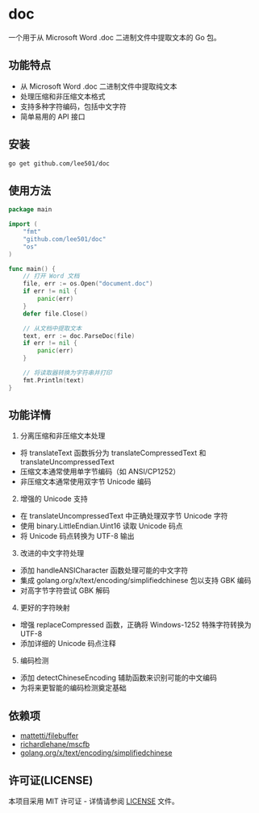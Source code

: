 # doc

一个用于从 Microsoft Word .doc 二进制文件中提取文本的 Go 包。

## 功能特点

- 从 Microsoft Word .doc 二进制文件中提取纯文本
- 处理压缩和非压缩文本格式
- 支持多种字符编码，包括中文字符
- 简单易用的 API 接口

## 安装

```bash
go get github.com/lee501/doc
```

## 使用方法

```go
package main

import (
	"fmt"
	"github.com/lee501/doc"
	"os"
)

func main() {
	// 打开 Word 文档
	file, err := os.Open("document.doc")
	if err != nil {
		panic(err)
	}
	defer file.Close()

	// 从文档中提取文本
	text, err := doc.ParseDoc(file)
	if err != nil {
		panic(err)
	}

	// 将读取器转换为字符串并打印
	fmt.Println(text)
}
```

## 功能详情
1. 分离压缩和非压缩文本处理
- 将 translateText 函数拆分为 translateCompressedText 和 translateUncompressedText
- 压缩文本通常使用单字节编码（如 ANSI/CP1252）
- 非压缩文本通常使用双字节 Unicode 编码

2. 增强的 Unicode 支持
- 在 translateUncompressedText 中正确处理双字节 Unicode 字符
- 使用 binary.LittleEndian.Uint16 读取 Unicode 码点
- 将 Unicode 码点转换为 UTF-8 输出

3. 改进的中文字符处理
- 添加 handleANSICharacter 函数处理可能的中文字符
- 集成 golang.org/x/text/encoding/simplifiedchinese 包以支持 GBK 编码
- 对高字节字符尝试 GBK 解码

4. 更好的字符映射
- 增强 replaceCompressed 函数，正确将 Windows-1252 特殊字符转换为 UTF-8
- 添加详细的 Unicode 码点注释

5. 编码检测
- 添加 detectChineseEncoding 辅助函数来识别可能的中文编码
- 为将来更智能的编码检测奠定基础

## 依赖项

- [mattetti/filebuffer](https://github.com/mattetti/filebuffer)
- [richardlehane/mscfb](https://github.com/richardlehane/mscfb)
- [golang.org/x/text/encoding/simplifiedchinese](https://pkg.go.dev/golang.org/x/text/encoding/simplifiedchinese)

## 许可证(LICENSE)

本项目采用 MIT 许可证 - 详情请参阅 [LICENSE](LICENSE) 文件。
